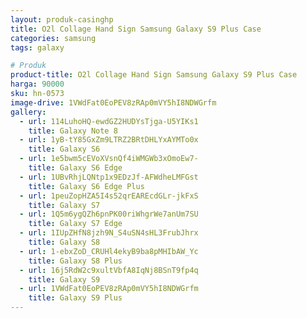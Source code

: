 ```yaml
---
layout: produk-casinghp
title: O2l Collage Hand Sign Samsung Galaxy S9 Plus Case
categories: samsung
tags: galaxy

# Produk
product-title: O2l Collage Hand Sign Samsung Galaxy S9 Plus Case
harga: 90000
sku: hn-0573
image-drive: 1VWdFat0EoPEV8zRAp0mVY5hI8NDWGrfm
gallery:
  - url: 114LuhoHQ-ewdGZ2HUDYsTjga-U5YIKs1
    title: Galaxy Note 8
  - url: 1yB-tY85GxZm9LTRZ2BRtDHLYxAYMTo0x
    title: Galaxy S6
  - url: 1e5bwm5cEVoXVsnQf4iWMGWb3xOmoEw7-
    title: Galaxy S6 Edge
  - url: 1UBvRhjLQNtp1x9EDzJf-AFWdheLMFGst
    title: Galaxy S6 Edge Plus
  - url: 1peuZopHZA5I4s52qrEAREcdGLr-jkFxS
    title: Galaxy S7
  - url: 1Q5m6ygQZh6pnPK00riWhgrWe7anUm7SU
    title: Galaxy S7 Edge
  - url: 1IUpZHfN8jzh9N_S4uSN4sHL3FrubJhrx
    title: Galaxy S8
  - url: 1-ebxZoD_CRUHl4ekyB9ba8pMHIbAW_Yc
    title: Galaxy S8 Plus
  - url: 16j5RdW2c9xultVbfA8IqNj8BSnT9fp4q
    title: Galaxy S9
  - url: 1VWdFat0EoPEV8zRAp0mVY5hI8NDWGrfm
    title: Galaxy S9 Plus
---
```

